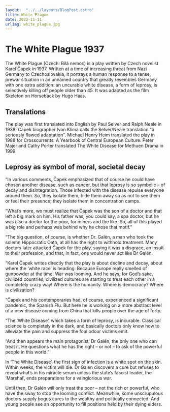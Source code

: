 ```yaml
---
layout:  "../../layouts/BlogPost.astro" 
title: White Plague
date: 2022-11-11
urlImg: white_plague.jpg
---
```


# The White Plague 1937
The White Plague (Czech: Bílá nemoc) is a play written by Czech novelist Karel Čapek in 1937. Written at a time of increasing threat from Nazi Germany to Czechoslovakia, it portrays a human response to a tense, prewar situation in an unnamed country that greatly resembles Germany with one extra addition: an uncurable white disease, a form of leprosy, is selectively killing off people older than 45. It was adapted as the film Skeleton on Horseback by Hugo Haas.

## Translations
The play was first translated into English by Paul Selver and Ralph Neale in 1938; Capek biographer Ivan Klíma calls the Selver/Neale translation "a seriously flawed adaptation". Michael Henry Heim translated the play in 1988 for Crosscurrents: A Yearbook of Central European Culture. Peter Majer and Cathy Porter translated The White Disease for Methuen Drama in 1999.


## Leprosy as symbol of moral, societal decay
“In various comments, Čapek emphasized that of course he could have chosen another disease, such as cancer, but that leprosy is so symbolic – of decay and disintegration. Those infected with the disease repulse everyone around them. So, they isolate them, hide them away so as not to see them or feel their presence; they isolate them in concentration camps.

“What’s more, we must realize that Čapek was the son of a doctor and that left a big mark on him. His father was, you could say, a spa doctor, but he was also a doctor for the poor, for miners and the like. So, all of this played a big role and perhaps was behind why he chose that motif.”

“The big question, of course, is whether Dr. Galén, a man who took the solemn Hippocratic Oath, at all has the right to withhold treatment. Many doctors later attacked Čapek for the play, saying it was a disgrace, an insult to their profession, and that, in fact, one would never act like Dr Galén.

“Karel Čapek writes directly that the play is about decline and decay, about where the ‘white race’ is heading. Because Europe really smelled of gunpowder at the time. War was looming. And he says, for God’s sake, civilized countries, civilized cultures are starting to treat each other in a completely crazy way! Where is the humanity. Where is democracy? Where is civilization?

“Čapek and his contemporaries had, of course, experienced a significant pandemic, the Spanish Flu. But here he is working on a more abstract level of a new disease coming from China that kills people over the age of forty.

“The ‘White Disease’, which takes a form of leprosy, is incurable. Classical science is completely in the dark, and basically doctors only know how to alleviate the pain and suppress the foul odour victims emit.

“And then appears the main protagonist, Dr Galén, the only one who can treat it. He questions what he has the right – or not – to ask of the powerful people in this world.”

In ‘The White Disease’, the first sign of infection is a white spot on the skin. Within weeks, the victim will die. Dr Galén discovers a cure but refuses to reveal what’s in his miracle serum unless the state’s fascist leader, the ‘Marshal’, ends preparations for a vainglorious war.

Until then, Dr Galén will only treat the poor – not the rich or powerful, who have the sway to stop the looming conflict. Meanwhile, some unscrupulous doctors supply bogus cures to the wealthy and politically connected. And young people see an opportunity to fill positions held by their dying elders.
